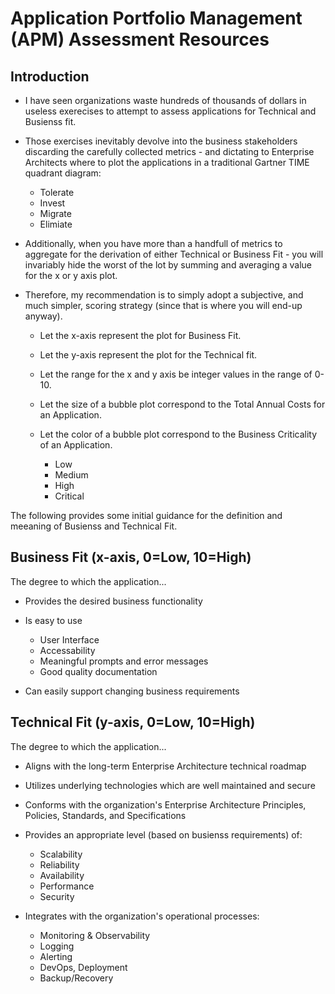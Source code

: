 
# Application Portfolio Management (APM) Assessment Resources


## Introduction

- I have seen organizations waste hundreds of thousands of dollars in useless
exerecises to attempt to assess applications for Technical and Busienss fit.

- Those exercises inevitably devolve into the business stakeholders discarding the
carefully collected metrics - and dictating to Enterprise Architects where to
plot the applications in a traditional Gartner TIME quadrant diagram:

  + Tolerate
  + Invest
  + Migrate
  + Elimiate


- Additionally, when you have more than a handfull of metrics to aggregate for the
derivation of either Technical or Business Fit - you will invariably hide the
worst of the lot by summing and averaging a value for the x or y axis plot. 

- Therefore, my recommendation is to simply adopt a subjective, and much simpler,
scoring strategy (since that is where you will end-up anyway).

  + Let the x-axis represent the plot for Business Fit.

  + Let the y-axis represent the plot for the Technical fit.

  + Let the range for the x and y axis be integer values in the range of 0-10. 

  + Let the size of a bubble plot correspond to the Total Annual Costs for an
    Application.

  + Let the color of a bubble plot correspond to the Business Criticality of an
    Application.
    * <div class="text-blue mb-2">Low </div>
    * Medium
    * High
    * Critical 

The following provides some initial guidance for the definition and meeaning of
Busienss and Technical Fit.


## Business Fit (x-axis, 0=Low, 10=High)
The degree to which the application...

- Provides the desired business functionality

- Is easy to use
  + User Interface
  + Accessability
  + Meaningful prompts and error messages
  + Good quality documentation

- Can easily support changing business requirements


## Technical Fit (y-axis, 0=Low, 10=High)
The degree to which the application...

- Aligns with the long-term Enterprise Architecture technical roadmap

- Utilizes underlying technologies which are well maintained and secure

- Conforms with the organization's Enterprise Architecture Principles, Policies,
  Standards, and Specifications

- Provides an appropriate level (based on busienss requirements) of:
  + Scalability
  + Reliability
  + Availability 
  + Performance
  + Security

- Integrates with the organization's operational processes:
  + Monitoring & Observability
  + Logging
  + Alerting 
  + DevOps, Deployment
  + Backup/Recovery


